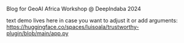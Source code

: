 Blog for GeoAI Africa Workshop @ DeepIndaba 2024

text demo lives here in case you want to adjust it or add arguments: https://huggingface.co/spaces/luisoala/trustworthy-plugin/blob/main/app.py
